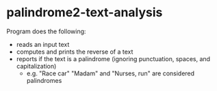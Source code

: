# palindrome2-text-analysis
Program does the following:
  - reads an input text
  - computes and prints the reverse of a text
  - reports if the text is a palindrome (ignoring punctuation, spaces, and capitalization)
      - e.g. "Race car" "Madam" and "Nurses, run" are considered palindromes
